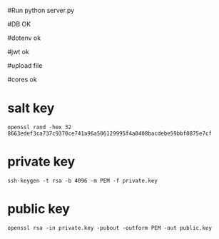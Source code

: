 #Run
    python server.py

#DB
    OK

#dotenv
    ok

#jwt
    ok

#upload file

#cores
    ok
# salt key
    openssl rand -hex 32
    8663edef3ca737c9370ce741a96a506129995f4a0408bacdebe59bbf0875e7cf

# private key
    ssh-keygen -t rsa -b 4096 -m PEM -f private.key
# public key
    openssl rsa -in private.key -pubout -outform PEM -out public.key